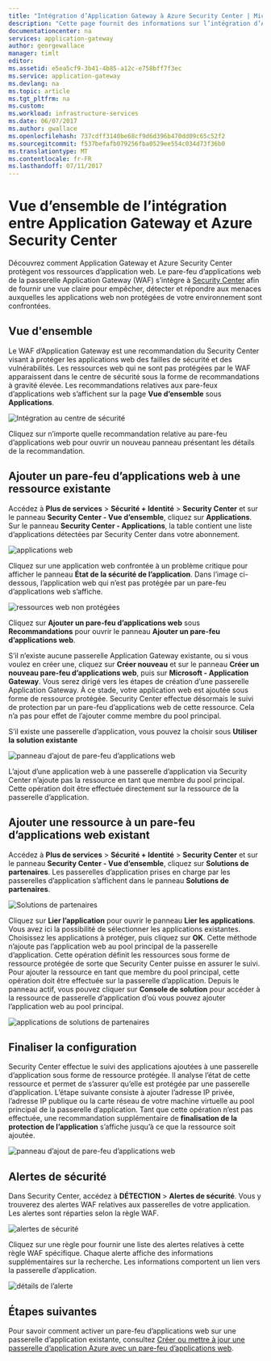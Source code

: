 ```yaml
---
title: "Intégration d’Application Gateway à Azure Security Center | Microsoft Docs"
description: "Cette page fournit des informations sur l’intégration d’Application Gateway à Azure Security Center."
documentationcenter: na
services: application-gateway
author: georgewallace
manager: timlt
editor: 
ms.assetid: e5ea5cf9-3b41-4b85-a12c-e758bff7f3ec
ms.service: application-gateway
ms.devlang: na
ms.topic: article
ms.tgt_pltfrm: na
ms.custom: 
ms.workload: infrastructure-services
ms.date: 06/07/2017
ms.author: gwallace
ms.openlocfilehash: 737cdff3140be68cf9d6d396b470dd09c65c52f2
ms.sourcegitcommit: f537befafb079256fba0529ee554c034d73f36b0
ms.translationtype: MT
ms.contentlocale: fr-FR
ms.lasthandoff: 07/11/2017
---
```

# <a name="overview-of-integration-between-application-gateway-and-azure-security-center"></a>Vue d’ensemble de l’intégration entre Application Gateway et Azure Security Center

Découvrez comment Application Gateway et Azure Security Center protègent vos ressources d’application web. Le pare-feu d’applications web de la passerelle Application Gateway (WAF) s’intègre à [Security Center](../security-center/security-center-intro.md) afin de fournir une vue claire pour empêcher, détecter et répondre aux menaces auxquelles les applications web non protégées de votre environnement sont confrontées.

## <a name="overview"></a>Vue d'ensemble

Le WAF d’Application Gateway est une recommandation du Security Center visant à protéger les applications web des failles de sécurité et des vulnérabilités. Les ressources web qui ne sont pas protégées par le WAF apparaissent dans le centre de sécurité sous la forme de recommandations à gravité élevée. Les recommandations relatives aux pare-feux d’applications web s’affichent sur la page **Vue d’ensemble** sous **Applications**.

![Intégration au centre de sécurité][1]

Cliquez sur n’importe quelle recommandation relative au pare-feu d’applications web pour ouvrir un nouveau panneau présentant les détails de la recommandation.

## <a name="add-a-web-application-firewall-to-an-existing-resource"></a>Ajouter un pare-feu d’applications web à une ressource existante

Accédez à **Plus de services** > **Sécurité + Identité** > **Security Center** et sur le panneau **Security Center - Vue d’ensemble**, cliquez sur **Applications**. Sur le panneau **Security Center - Applications**, la table contient une liste d’applications détectées par Security Center dans votre abonnement.

![applications web][3]

Cliquez sur une application web confrontée à un problème critique pour afficher le panneau **État de la sécurité de l’application**. Dans l’image ci-dessous, l’application web qui n’est pas protégée par un pare-feu d’applications web s’affiche. 

![ressources web non protégées][2]

Cliquez sur **Ajouter un pare-feu d’applications web** sous **Recommandations** pour ouvrir le panneau **Ajouter un pare-feu d’applications web**.

S’il n’existe aucune passerelle Application Gateway existante, ou si vous voulez en créer une, cliquez sur **Créer nouveau** et sur le panneau **Créer un nouveau pare-feu d’applications web**, puis sur **Microsoft - Application Gateway**. Vous serez dirigé vers les étapes de création d’une passerelle Application Gateway. À ce stade, votre application web est ajoutée sous forme de ressource protégée. Security Center effectue désormais le suivi de protection par un pare-feu d’applications web de cette ressource. Cela n’a pas pour effet de l’ajouter comme membre du pool principal.

S’il existe une passerelle d’application, vous pouvez la choisir sous **Utiliser la solution existante**

![panneau d’ajout de pare-feu d’applications web][4]

L’ajout d’une application web à une passerelle d’application via Security Center n’ajoute pas la ressource en tant que membre du pool principal. Cette opération doit être effectuée directement sur la ressource de la passerelle d’application.

## <a name="add-a-resource-to-an-existing-web-application-firewall"></a>Ajouter une ressource à un pare-feu d’applications web existant

Accédez à **Plus de services** > **Sécurité + Identité** > **Security Center** et sur le panneau **Security Center - Vue d’ensemble**, cliquez sur **Solutions de partenaires**. Les passerelles d’application prises en charge par les passerelles d’application s’affichent dans le panneau **Solutions de partenaires**.

![Solutions de partenaires][7]

Cliquez sur **Lier l’application** pour ouvrir le panneau **Lier les applications**. Vous avez ici la possibilité de sélectionner les applications existantes. Choisissez les applications à protéger, puis cliquez sur **OK**. Cette méthode n’ajoute pas l’application web au pool principal de la passerelle d’application. Cette opération définit les ressources sous forme de ressource protégée de sorte que Security Center puisse en assurer le suivi. Pour ajouter la ressource en tant que membre du pool principal, cette opération doit être effectuée sur la passerelle d’application. Depuis le panneau actif, vous pouvez cliquer sur **Console de solution** pour accéder à la ressource de passerelle d’application d’où vous pouvez ajouter l’application web au pool principal.

![applications de solutions de partenaires][6]

## <a name="finalize-configuration"></a>Finaliser la configuration

Security Center effectue le suivi des applications ajoutées à une passerelle d’application sous forme de ressource protégée.  Il analyse l’état de cette ressource et permet de s’assurer qu’elle est protégée par une passerelle d’application. L’étape suivante consiste à ajouter l’adresse IP privée, l’adresse IP publique ou la carte réseau de votre machine virtuelle au pool principal de la passerelle d’application. Tant que cette opération n’est pas effectuée, une recommandation supplémentaire de **finalisation de la protection de l’application** s’affiche jusqu’à ce que la ressource soit ajoutée.

![panneau d’ajout de pare-feu d’applications web][5]

## <a name="security-alerts"></a>Alertes de sécurité

Dans Security Center, accédez à **DÉTECTION** > **Alertes de sécurité**.  Vous y trouverez des alertes WAF relatives aux passerelles de votre application. Les alertes sont réparties selon la règle WAF.

![alertes de sécurité][8]

Cliquez sur une règle pour fournir une liste des alertes relatives à cette règle WAF spécifique. Chaque alerte affiche des informations supplémentaires sur la recherche. Les informations comportent un lien vers la passerelle d’application.
 
![détails de l’alerte][9]

## <a name="next-steps"></a>Étapes suivantes

Pour savoir comment activer un pare-feu d’applications web sur une passerelle d’application existante, consultez [Créer ou mettre à jour une passerelle d’application Azure avec un pare-feu d’applications web](application-gateway-web-application-firewall-portal.md#add-web-application-firewall-to-an-existing-application-gateway).

[1]: ./media/application-gateway-integration-security-center/figure1.png
[2]: ./media/application-gateway-integration-security-center/figure2.png
[3]: ./media/application-gateway-integration-security-center/figure3.png
[4]: ./media/application-gateway-integration-security-center/figure4.png
[5]: ./media/application-gateway-integration-security-center/figure5.png
[6]: ./media/application-gateway-integration-security-center/figure6.png
[7]: ./media/application-gateway-integration-security-center/figure7.png
[8]: ./media/application-gateway-integration-security-center/securitycenter.png
[9]: ./media/application-gateway-integration-security-center/figure9.png